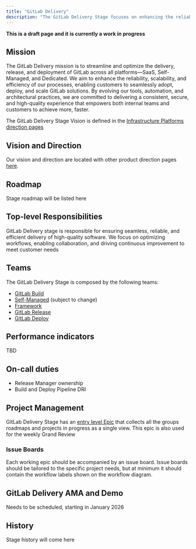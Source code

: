 ```yaml
---
title: "GitLab Delivery"
description: "The GitLab Delivery Stage focuses on enhancing the reliability, efficiency, and speed of GitLab’s end-to-end software delivery across all platforms and offerings."
---
```


**This is a draft page and it is currently a work in progress**

## Mission

The GitLab Delivery mission is to streamline and optimize the delivery, release, and deployment of GitLab across all platforms—SaaS, Self-Managed, and Dedicated. We aim to enhance the reliability, scalability, and efficiency of our processes, enabling customers to seamlessly adopt, deploy, and scale GitLab solutions. By evolving our tools, automation, and architectural practices, we are committed to delivering a consistent, secure, and high-quality experience that empowers both internal teams and customers to achieve more, faster.

The GitLab Delivery Stage Vision is defined in the [Infrastructure Platforms direction pages](https://about.gitlab.com/direction/saas-platforms/)

## Vision and Direction

Our vision and direction are located with other product direction pages [here](https://about.gitlab.com/direction/saas-platforms/).

## Roadmap

Stage roadmap will be listed here
<!-- Link to Roadmap -->

## Top-level Responsibilities

GitLab Delivery stage is responsible for ensuring seamless, reliable, and efficient delivery of high-quality software. We focus on optimizing workflows, enabling collaboration, and driving continuous improvement to meet customer needs

## Teams

The GitLab Delivery Stage is composed by the following teams:

- [GitLab Build](/handbook/engineering/infrastructure-platforms/gitlab-delivery/build/)
- [Self-Managed](/handbook/engineering/infrastructure-platforms/gitlab-delivery/distribution/#distribution-deploy-team) (subject to change)
- [Framework](/handbook/engineering/infrastructure-platforms/gitlab-delivery/framework/)
- [GitLab Release](/handbook/engineering/infrastructure-platforms/gitlab-delivery/delivery/#deliveryreleases)
- [GitLab Deploy](/handbook/engineering/infrastructure-platforms/gitlab-delivery/delivery/#deliverydeployments)

<!-- to add links to single teams pages -->

## Performance indicators

TBD

## On-call duties

- Release Manager ownership
- Build and Deploy Pipeline DRI

## Project Management

GitLab Delivery Stage has an [entry level Epic](https://gitlab.com/groups/gitlab-com/gl-infra/-/epics/1451) that collects all the groups roadmaps and projects in progress as a single view. This epic is also used for the weekly Grand Review

### Issue Boards

Each working epic should be accompanied by an issue board. Issue boards should be tailored to the specific project needs, but at minimum it should contain the workflow labels shown on the workflow diagram.

<!-- ### Labels -->

<!-- Labels explanations -->

<!-- #### Workflow -->

<!-- #### Priority Labels -->

<!-- Priority labels explanations -->

<!-- #### Other Labels -->

## GitLab Delivery AMA and Demo

Needs to be scheduled, starting in January 2026

## History

Stage history will come here
<!-- Add here how the Stage came into existence -->
